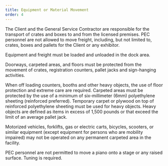```yaml
---
title: Equipment or Material Movement
order: 4
---
```


The Client and the General Service Contractor are responsible for the transport of crates and boxes to and from the licensed premises. PEC personnel are not allowed to move freight, including, but not limited to, crates, boxes and pallets for the Client or any exhibitor.

Equipment and freight must be loaded and unloaded in the dock area.

Doorways, carpeted areas, and floors must be protected from the movement of crates, registration counters, pallet jacks and sign-hanging activities.

When off loading counters, booths and other heavy objects, the use of floor protection and extreme care are required. Carpeted areas must be protected by the use of a minimum of six-millimeter (6mm) polyethylene sheeting (reinforced preferred). Temporary carpet or plywood on top of reinforced polyethylene sheeting must be used for heavy objects. Heavy objects are defined as items in excess of 1,500 pounds or that exceed the limit of an average pallet jack.

Motorized vehicles, forklifts, gas or electric carts, bicycles, scooters, or similar equipment (except equipment for persons who are mobility impaired) may not be operated on any permanent carpeted area in the facility.

PEC personnel are not permitted to move a piano onto a stage or any raised surface. Tuning is required.
